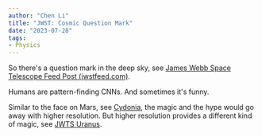 ```yaml
---
author: "Chen Li"
title: "JWST: Cosmic Question Mark"
date: "2023-07-28"
tags: 
- Physics
---
```


So there's a question mark in the deep sky, see [James Webb Space Telescope Feed Post (jwstfeed.com)](https://jwstfeed.com/PostView/FeedPost?ci=1690584124_james-webb-space-telescope-question-mark-galaxy-photo).

Humans are pattern-finding CNNs. And sometimes it's funny.

Similar to the face on Mars, see [Cydonia](https://en.wikipedia.org/wiki/Cydonia_(Mars)), the magic and the hype would go away with higher resolution. But higher resolution provides a different kind of magic, see [JWTS Uranus](https://www.esa.int/Science_Exploration/Space_Science/Webb/Webb_scores_another_ringed_world_with_new_image_of_Uranus).